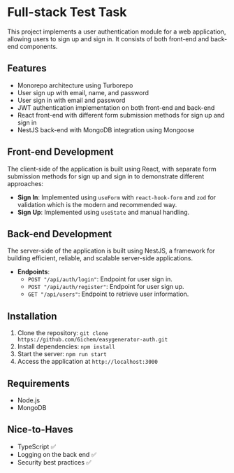 # Full-stack Test Task 

This project implements a user authentication module for a web application, allowing users to sign up and sign in. It consists of both front-end and back-end components.

## Features

- Monorepo architecture using Turborepo
- User sign up with email, name, and password
- User sign in with email and password
- JWT authentication implementation on both front-end and back-end
- React front-end with different form submission methods for sign up and sign in
- NestJS back-end with MongoDB integration using Mongoose

## Front-end Development

The client-side of the application is built using React, with separate form submission methods for sign up and sign in to demonstrate different approaches:

- **Sign In**: Implemented using `useForm` with `react-hook-form` and `zod` for validation which is the modern and recommended way.
- **Sign Up**: Implemented using `useState` and manual handling.

## Back-end Development

The server-side of the application is built using NestJS, a framework for building efficient, reliable, and scalable server-side applications.

- **Endpoints**:
  - `POST "/api/auth/login"`: Endpoint for user sign in.
  - `POST "/api/auth/register"`: Endpoint for user sign up.
  - `GET "/api/users"`: Endpoint to retrieve user information.

## Installation

1. Clone the repository: `git clone https://github.com/6ichem/easygenerator-auth.git`
2. Install dependencies: `npm install`
4. Start the server: `npm run start`
5. Access the application at `http://localhost:3000`

## Requirements

- Node.js
- MongoDB

## Nice-to-Haves

- TypeScript ✅
- Logging on the back end ✅
- Security best practices ✅
